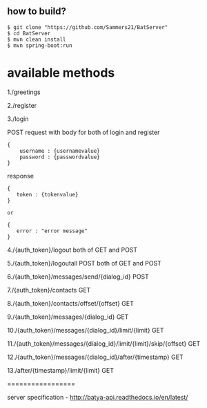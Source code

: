 how to build?
-------------

    $ git clone "https://github.com/Sammers21/BatServer"
    $ cd BatServer
    $ mvn clean install
    $ mvn spring-boot:run
    
   
available methods
=================
1./greetings
    
2./register 

3./login

POST request with body for both of login and register


    {
        username : {usernamevalue}
        password : {passwordvalue}
    }
    

    
response
 
    {
       token : {tokenvalue}      
    }
    
    or
    
    {
       error : "error message"      
    }

4./{auth_token}/logout both of GET and POST 

5./{auth_token}/logoutall POST both of GET and POST 

6./{auth_token}/messages/send/{dialog_id} POST

7./{auth_token}/contacts GET

8./{auth_token}/contacts/offset/{offset} GET

9./{auth_token}/messages/{dialog_id} GET

10./{auth_token}/messages/{dialog_id}/limit/{limit} GET

11./{auth_token}/messages/{dialog_id}/limit/{limit}/skip/{offset} GET

12./{auth_token}/messages/{dialog_id}/after/{timestamp} GET

13./after/{timestamp}/limit/{limit} GET

    
    

   

=================

server specification - http://batya-api.readthedocs.io/en/latest/
